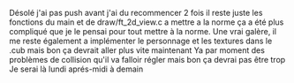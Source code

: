 Désolé j'ai pas push avant j'ai du recommencer 2 fois il reste juste les fonctions du main et de draw/ft_2d_view.c a mettre a la norme ça a été plus compliqué que je le pensai pour tout mettre à la norme.
Une vrai galère, il me reste également a implémenter le personnage et les textures dans le .cub mais bon ça devrait aller plus vite maintenant
Ya par moment des problèmes de collision qu'il va falloir régler mais bon ça devrai pas être trop
Je serai là lundi aprés-midi à demain
